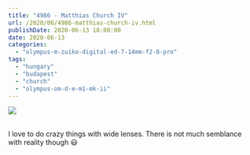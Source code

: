 ```yaml
---
title: "4986 - Matthias Church IV"
url: /2020/06/4986-matthias-church-iv.html
publishDate: 2020-06-13 18:00:00
date: 2020-06-13
categories: 
  - "olympus-m-zuiko-digital-ed-7-14mm-f2-8-pro"
tags: 
  - "hungary"
  - "budapest"
  - "church"
  - "olympus-om-d-e-m1-mk-ii"
---
```

<div class="container">
<div class="center"><a target="_blank" href="https://d25zfm9zpd7gm5.cloudfront.net/1200x1200/2018/20180521_150439_lr.jpg"><img class="webfeedsFeaturedVisual" src="https://d25zfm9zpd7gm5.cloudfront.net/0600x0600/2018/20180521_150439_lr.jpg" /></a></div>
</div>
<br />

I love to do crazy things with wide lenses. There is not much
semblance with reality though :smiley: